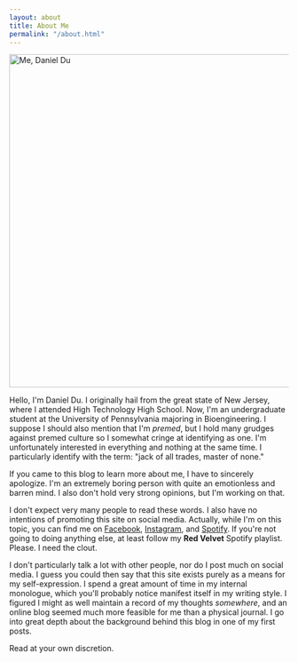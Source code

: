 ```yaml
---
layout: about
title: About Me
permalink: "/about.html"
---
```


<img alt="Me, Daniel Du" src="../../img/ddu_toga.jpg" width="600px">

Hello, I'm Daniel Du. I originally hail from the great state of New Jersey, where I attended High Technology High School. Now, I'm an undergraduate student at the University of Pennsylvania majoring in Bioengineering. I suppose I should also mention that I'm <em>premed</em>, but I hold many grudges against premed culture so I somewhat cringe at identifying as one. I'm unfortunately interested in everything and nothing at the same time. I particularly identify with the term: "jack of all trades, master of none."

If you came to this blog to learn more about me, I have to sincerely apologize. I'm an extremely boring person with quite an emotionless and barren mind. I also don't hold very strong opinions, but I'm working on that.

I don't expect very many people to read these words. I also have no intentions of promoting this site on social media. Actually, while I'm on this topic, you can find me on [Facebook](https://www.facebook.com/danielkdu), [Instagram](https://www.instagram.com/danielduuu/), and [Spotify](https://open.spotify.com/user/22abbcd3veltcxm4azpwckdca). If you're not going to doing anything else, at least follow my **Red Velvet** Spotify playlist. Please. I need the clout.

I don't particularly talk a lot with other people, nor do I post much on social media. I guess you could then say that this site exists purely as a means for my self-expression. I spend a great amount of time in my internal monologue, which you'll probably notice manifest itself in my writing style. I figured I might as well maintain a record of my thoughts *somewhere*, and an online blog seemed much more feasible for me than a physical journal. I go into great depth about the background behind this blog in one of my first posts.

Read at your own discretion.
